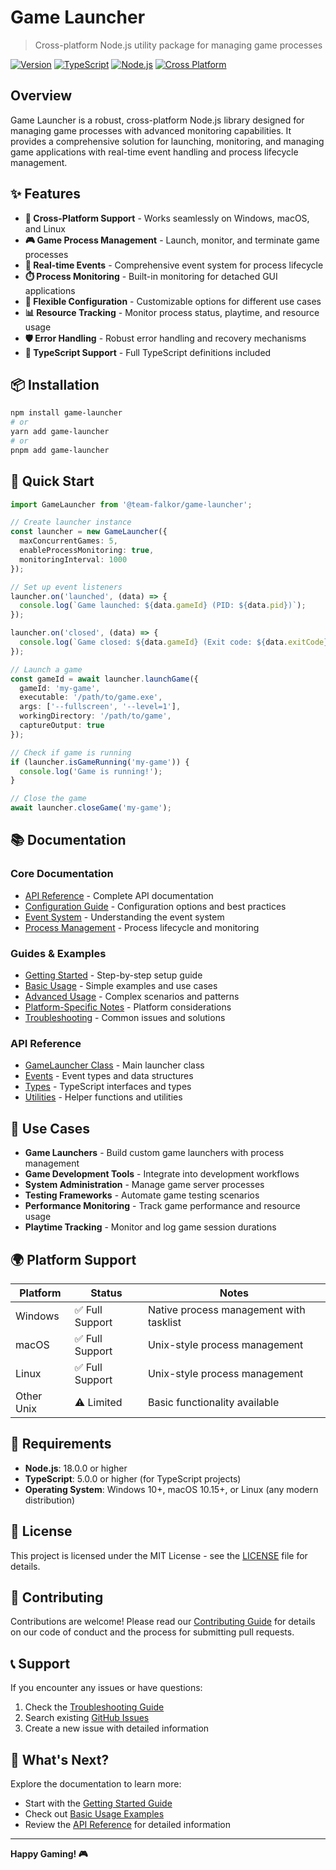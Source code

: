 # Game Launcher

> Cross-platform Node.js utility package for managing game processes

[![Version](https://img.shields.io/badge/version-1.0.0-blue.svg)](package.json)
[![TypeScript](https://img.shields.io/badge/TypeScript-5.x-blue.svg)](https://www.typescriptlang.org/)
[![Node.js](https://img.shields.io/badge/Node.js-18+-green.svg)](https://nodejs.org/)
[![Cross Platform](https://img.shields.io/badge/platform-Windows%20%7C%20macOS%20%7C%20Linux-lightgrey.svg)](#platform-support)

## Overview

Game Launcher is a robust, cross-platform Node.js library designed for managing game processes with advanced monitoring capabilities. It provides a comprehensive solution for launching, monitoring, and managing game applications with real-time event handling and process lifecycle management.

## ✨ Features

- **🚀 Cross-Platform Support** - Works seamlessly on Windows, macOS, and Linux
- **🎮 Game Process Management** - Launch, monitor, and terminate game processes
- **📡 Real-time Events** - Comprehensive event system for process lifecycle
- **⏱️ Process Monitoring** - Built-in monitoring for detached GUI applications
- **🔧 Flexible Configuration** - Customizable options for different use cases
- **📊 Resource Tracking** - Monitor process status, playtime, and resource usage
- **🛡️ Error Handling** - Robust error handling and recovery mechanisms
- **📝 TypeScript Support** - Full TypeScript definitions included

## 📦 Installation

```bash
npm install game-launcher
# or
yarn add game-launcher
# or
pnpm add game-launcher
```

## 🚀 Quick Start

```typescript
import GameLauncher from '@team-falkor/game-launcher';

// Create launcher instance
const launcher = new GameLauncher({
  maxConcurrentGames: 5,
  enableProcessMonitoring: true,
  monitoringInterval: 1000
});

// Set up event listeners
launcher.on('launched', (data) => {
  console.log(`Game launched: ${data.gameId} (PID: ${data.pid})`);
});

launcher.on('closed', (data) => {
  console.log(`Game closed: ${data.gameId} (Exit code: ${data.exitCode})`);
});

// Launch a game
const gameId = await launcher.launchGame({
  gameId: 'my-game',
  executable: '/path/to/game.exe',
  args: ['--fullscreen', '--level=1'],
  workingDirectory: '/path/to/game',
  captureOutput: true
});

// Check if game is running
if (launcher.isGameRunning('my-game')) {
  console.log('Game is running!');
}

// Close the game
await launcher.closeGame('my-game');
```

## 📚 Documentation

### Core Documentation
- [API Reference](./api/README.md) - Complete API documentation
- [Configuration Guide](./guides/configuration.md) - Configuration options and best practices
- [Event System](./guides/events.md) - Understanding the event system
- [Process Management](./guides/process-management.md) - Process lifecycle and monitoring

### Guides & Examples
- [Getting Started](./guides/getting-started.md) - Step-by-step setup guide
- [Basic Usage](./examples/basic-usage.md) - Simple examples and use cases
- [Advanced Usage](./examples/advanced-usage.md) - Complex scenarios and patterns
- [Platform-Specific Notes](./guides/platform-specific.md) - Platform considerations
- [Troubleshooting](./guides/troubleshooting.md) - Common issues and solutions

### API Reference
- [GameLauncher Class](./api/GameLauncher.md) - Main launcher class
- [Events](./api/events.md) - Event types and data structures
- [Types](./api/types.md) - TypeScript interfaces and types
- [Utilities](./api/utilities.md) - Helper functions and utilities

## 🎯 Use Cases

- **Game Launchers** - Build custom game launchers with process management
- **Game Development Tools** - Integrate into development workflows
- **System Administration** - Manage game server processes
- **Testing Frameworks** - Automate game testing scenarios
- **Performance Monitoring** - Track game performance and resource usage
- **Playtime Tracking** - Monitor and log game session durations

## 🌍 Platform Support

| Platform | Status | Notes |
|----------|--------|---------|
| Windows | ✅ Full Support | Native process management with tasklist |
| macOS | ✅ Full Support | Unix-style process management |
| Linux | ✅ Full Support | Unix-style process management |
| Other Unix | ⚠️ Limited | Basic functionality available |

## 🔧 Requirements

- **Node.js**: 18.0.0 or higher
- **TypeScript**: 5.0.0 or higher (for TypeScript projects)
- **Operating System**: Windows 10+, macOS 10.15+, or Linux (any modern distribution)

## 📄 License

This project is licensed under the MIT License - see the [LICENSE](../LICENSE) file for details.

## 🤝 Contributing

Contributions are welcome! Please read our [Contributing Guide](../CONTRIBUTING.md) for details on our code of conduct and the process for submitting pull requests.

## 📞 Support

If you encounter any issues or have questions:

1. Check the [Troubleshooting Guide](./guides/troubleshooting.md)
2. Search existing [GitHub Issues](https://github.com/your-org/game-launcher/issues)
3. Create a new issue with detailed information

## 🚀 What's Next?

Explore the documentation to learn more:

- Start with the [Getting Started Guide](./guides/getting-started.md)
- Check out [Basic Usage Examples](./examples/basic-usage.md)
- Review the [API Reference](./api/README.md) for detailed information

---

**Happy Gaming! 🎮**